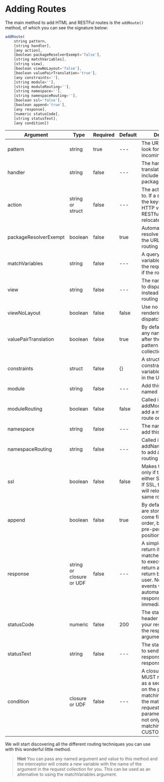 # Adding Routes

The main method to add HTML and RESTFul routes is the `addRoute()` method, of which you can see the signature below:

```javascript
addRoute(
    string pattern, 
    [string handler], 
    [any action], 
    [boolean packageResolverExempt='false'], 
    [string matchVariables], 
    [string view], 
    [boolean viewNoLayout='false'], 
    [boolean valuePairTranslation='true'], 
    [any constraints=''], 
    [string module=''], 
    [string moduleRouting=''], 
    [string namespace=''], 
    [string namespaceRouting=''], 
    [boolean ssl='false'], 
    [boolean append='true'], 
    [any response], 
    [numeric statusCode], 
    [string statusText], 
    [any condition])
```

| Argument | Type | Required | Default | Description |
| --- | --- | --- | --- | --- |
| pattern | string | true | --- | The URL pattern to look for in the incoming URL |
| handler | string | false | --- | The handler to translate to, can include module or package path |
| action | string or struct | false | --- | The action to translate to. If a structure, then the keys represent the HTTP verbs of the RESTful action to relocate to. |
| packageResolverExempt | boolean | false | true | Automatically can resolve packages in the URL when using routing by convention |
| matchVariables | string | false | --- | A query string of variables to inject into the request collection if the route matches |
| view | string | false | --- | The name of the view to dispatch the URL to instead of event routing |
| viewNoLayout | boolean | false | false | Use no layout when rendering the view dispatched or not |
| valuePairTranslation | boolean | false | true | By default it converts any name-value pair after the matched URL pattern to the request collection |
| constraints | struct | false | {} | A structure of regex constraints for variable placeholders in the URL patterns |
| module | string | false | --- | Add this route to a named module |
| moduleRouting | boolean | false | false | Called internally by addModuleRoutes to add a module routing route only. |
| namespace | string | false | --- | The namespace to add this route to |
| namespaceRouting | string | false | --- | Called internally by addNamespaceRoutes to add a namespaced routing route. |
| ssl | boolean | false | false | Makes the route SSL only if true, else for either SSL or non SSL. If SSL, the interceptor will relocate to the same route but in SSL |
| append | boolean | false | true | By default all routes are stored in first come first served order, but you can pre-pend to the first position if so desired. |
| response | string or closure or UDF | false | --- | A simple string to return if the route matched or a closure to execute that must return a string to return back to the user. No ColdBox events will be fired automatically and response will be sent immediately |
| statusCode | numeric | false | 200 | The status code header to send with your response if using the response arguments |
| statusText | string | false | --- | The status text header to send with your response if using the response arguments |
| condition | closure or UDF | false | --- | A closure or UDF that MUST return _boolean_ as a secondary check on the pattern matching and receives the matched _requeststring_ as a parameter. Great for not only doing pattern matching but also CUSTOM conditions. |

We will start discovering all the different routing techniques you can use with this wonderful little method.

> **Hint** You can pass any named argument and value to this method and the interceptor will create a new variable with the name of the argument in the request collection for you. This can be used as an alternative to using the matchVariables argument.

